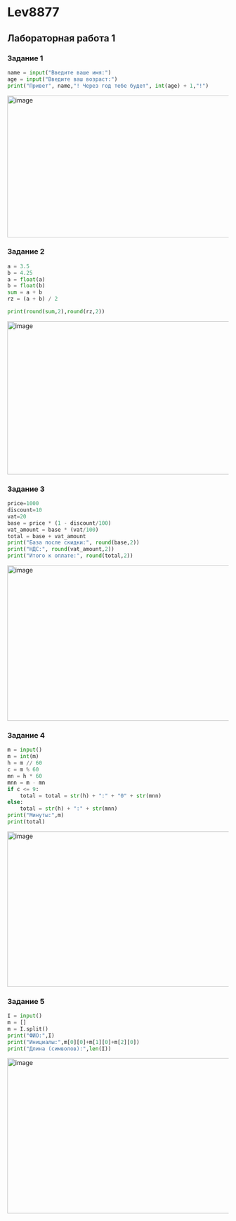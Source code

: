 # Lev8877

## Лабораторная работа 1

### Задание 1
```python
name = input("Введите ваше имя:")
age = input("Введите ваш возраст:")
print("Привет", name,"! Через год тебе будет", int(age) + 1,"!")
```
<img width="1077" height="323" alt="image" src="https://github.com/user-attachments/assets/f55fdea4-cc72-4206-9e1d-e5bdb415f687" />

### Задание 2
```python
a = 3.5
b = 4.25
a = float(a)
b = float(b)
sum = a + b 
rz = (a + b) / 2

print(round(sum,2),round(rz,2))
```
<img width="1092" height="349" alt="image" src="https://github.com/user-attachments/assets/69fc2b25-3916-4a2d-9e23-72c5e7f0f1f3" />

### Задание 3
```python
price=1000
discount=10
vat=20
base = price * (1 - discount/100)
vat_amount = base * (vat/100)
total = base + vat_amount
print("База после скидки:", round(base,2))
print("НДС:", round(vat_amount,2))
print("Итого к оплате:", round(total,2))
```
<img width="1096" height="354" alt="image" src="https://github.com/user-attachments/assets/0f0de4ed-256f-462d-a789-67325d7a3d7f" />

### Задание 4
```python
m = input()
m = int(m)
h = m // 60
c = m % 60
mn = h * 60 
mnn = m - mn 
if c <= 9:
    total = total = str(h) + ":" + "0" + str(mnn)
else:
    total = str(h) + ":" + str(mnn)
print("Минуты:",m)
print(total)
```
<img width="1107" height="354" alt="image" src="https://github.com/user-attachments/assets/8b1f229b-108a-4b61-bca3-f476b95b842e" />

### Задание 5
```python
I = input()
m = []
m = I.split()
print("ФИО:",I)
print("Инициалы:",m[0][0]+m[1][0]+m[2][0])
print("Длина (символов):",len(I))
```
<img width="1086" height="354" alt="image" src="https://github.com/user-attachments/assets/49b3e0cb-213b-4363-90c6-4bb3ce65c3ba" />



